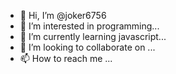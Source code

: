 - 👋 Hi, I’m @joker6756
- 👀 I’m interested in programming...
- 🌱 I’m currently learning javascript...
- 💞️ I’m looking to collaborate on ...
- 📫 How to reach me ...

<!---
joker6756/joker6756 is a ✨ special ✨ repository because its `README.md` (this file) appears on your GitHub profile.
You can click the Preview link to take a look at your changes.
--->
